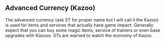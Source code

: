 ## Advanced Currency (Kazoo)

The advanced currency (ask ST for proper name but I will call it the Kazoo) is used for items and services that actually have game impact. Generally expect that you can buy some magic items, service of trainers or even base upgrades with Kazoos. STs are warned to watch the economy of Kazoo.